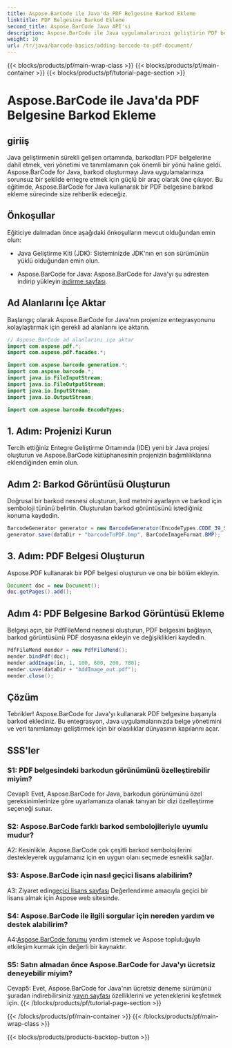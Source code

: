 ```yaml
---
title: Aspose.BarCode ile Java'da PDF Belgesine Barkod Ekleme
linktitle: PDF Belgesine Barkod Ekleme
second_title: Aspose.BarCode Java API'si
description: Aspose.BarCode ile Java uygulamalarınızı geliştirin PDF belgelerine barkod ekleme konusunda adım adım kılavuz.
weight: 10
url: /tr/java/barcode-basics/adding-barcode-to-pdf-document/
---
```


{{< blocks/products/pf/main-wrap-class >}}
{{< blocks/products/pf/main-container >}}
{{< blocks/products/pf/tutorial-page-section >}}

# Aspose.BarCode ile Java'da PDF Belgesine Barkod Ekleme

## giriiş

Java geliştirmenin sürekli gelişen ortamında, barkodları PDF belgelerine dahil etmek, veri yönetimi ve tanımlamanın çok önemli bir yönü haline geldi. Aspose.BarCode for Java, barkod oluşturmayı Java uygulamalarınıza sorunsuz bir şekilde entegre etmek için güçlü bir araç olarak öne çıkıyor. Bu eğitimde, Aspose.BarCode for Java kullanarak bir PDF belgesine barkod ekleme sürecinde size rehberlik edeceğiz.

## Önkoşullar

Eğiticiye dalmadan önce aşağıdaki önkoşulların mevcut olduğundan emin olun:

- Java Geliştirme Kiti (JDK): Sisteminizde JDK'nın en son sürümünün yüklü olduğundan emin olun.

-  Aspose.BarCode for Java: Aspose.BarCode for Java'yı şu adresten indirip yükleyin:[indirme sayfası](https://releases.aspose.com/barcode/java/).

## Ad Alanlarını İçe Aktar

Başlangıç olarak Aspose.BarCode for Java'nın projenize entegrasyonunu kolaylaştırmak için gerekli ad alanlarını içe aktarın.

```java
// Aspose.BarCode ad alanlarını içe aktar
import com.aspose.pdf.*;
import com.aspose.pdf.facades.*;

import com.aspose.barcode.generation.*;
import com.aspose.barcode.*;
import java.io.FileInputStream;
import java.io.FileOutputStream;
import java.io.InputStream;
import java.io.OutputStream;

import com.aspose.barcode.EncodeTypes;
```

## 1. Adım: Projenizi Kurun

Tercih ettiğiniz Entegre Geliştirme Ortamında (IDE) yeni bir Java projesi oluşturun ve Aspose.BarCode kütüphanesinin projenizin bağımlılıklarına eklendiğinden emin olun.

## Adım 2: Barkod Görüntüsü Oluşturun

Doğrusal bir barkod nesnesi oluşturun, kod metnini ayarlayın ve barkod için semboloji türünü belirtin. Oluşturulan barkod görüntüsünü istediğiniz konuma kaydedin.

```java
BarcodeGenerator generator = new BarcodeGenerator(EncodeTypes.CODE_39_STANDARD, "1234567");
generator.save(dataDir + "barcodeToPDF.bmp", BarCodeImageFormat.BMP);
```

## 3. Adım: PDF Belgesi Oluşturun

Aspose.PDF kullanarak bir PDF belgesi oluşturun ve ona bir bölüm ekleyin.

```java
Document doc = new Document();
doc.getPages().add();
```

## Adım 4: PDF Belgesine Barkod Görüntüsü Ekleme

Belgeyi açın, bir PdfFileMend nesnesi oluşturun, PDF belgesini bağlayın, barkod görüntüsünü PDF dosyasına ekleyin ve değişiklikleri kaydedin.

```java
PdfFileMend mender = new PdfFileMend();
mender.bindPdf(doc);
mender.addImage(in, 1, 100, 600, 200, 700);
mender.save(dataDir + "AddImage_out.pdf");
mender.close();
```

## Çözüm

Tebrikler! Aspose.BarCode for Java'yı kullanarak PDF belgesine başarıyla barkod eklediniz. Bu entegrasyon, Java uygulamalarınızda belge yönetimini ve veri tanımlamayı geliştirmek için bir olasılıklar dünyasının kapılarını açar.

## SSS'ler

### S1: PDF belgesindeki barkodun görünümünü özelleştirebilir miyim?

Cevap1: Evet, Aspose.BarCode for Java, barkodun görünümünü özel gereksinimlerinize göre uyarlamanıza olanak tanıyan bir dizi özelleştirme seçeneği sunar.

### S2: Aspose.BarCode farklı barkod sembolojileriyle uyumlu mudur?

A2: Kesinlikle. Aspose.BarCode çok çeşitli barkod sembolojilerini destekleyerek uygulamanız için en uygun olanı seçmede esneklik sağlar.

### S3: Aspose.BarCode için nasıl geçici lisans alabilirim?

 A3: Ziyaret edin[geçici lisans sayfası](https://purchase.aspose.com/temporary-license/) Değerlendirme amacıyla geçici bir lisans almak için Aspose web sitesinde.

### S4: Aspose.BarCode ile ilgili sorgular için nereden yardım ve destek alabilirim?

 A4:[Aspose.BarCode forumu](https://forum.aspose.com/c/barcode/13) yardım istemek ve Aspose topluluğuyla etkileşim kurmak için değerli bir kaynaktır.

### S5: Satın almadan önce Aspose.BarCode for Java'yı ücretsiz deneyebilir miyim?

 Cevap5: Evet, Aspose.BarCode for Java'nın ücretsiz deneme sürümünü şuradan indirebilirsiniz:[yayın sayfası](https://releases.aspose.com/) özelliklerini ve yeteneklerini keşfetmek için.
{{< /blocks/products/pf/tutorial-page-section >}}

{{< /blocks/products/pf/main-container >}}
{{< /blocks/products/pf/main-wrap-class >}}

{{< blocks/products/products-backtop-button >}}
